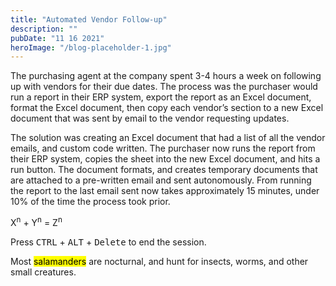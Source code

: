 ```yaml
---
title: "Automated Vendor Follow-up"
description: ""
pubDate: "11 16 2021"
heroImage: "/blog-placeholder-1.jpg"
---
```


The purchasing agent at the company spent 3-4 hours a week on following up with vendors for their due dates.  The process was the purchaser would run a report in their ERP system, export the report as an Excel document, format the Excel document, then copy each vendor’s section to a new Excel document that was sent by email to the vendor requesting updates.

The solution was creating an Excel document that had a list of all the vendor emails, and custom code written.  The purchaser now runs the report from their ERP system, copies the sheet into the new Excel document, and hits a run button.  The document formats, and creates temporary documents that are attached to a pre-written email and sent autonomously.  From running the report to the last email sent now takes approximately 15 minutes, under 10% of the time the process took prior.

X<sup>n</sup> + Y<sup>n</sup> = Z<sup>n</sup>

Press <kbd>CTRL</kbd> + <kbd>ALT</kbd> + <kbd>Delete</kbd> to end the session.

Most <mark>salamanders</mark> are nocturnal, and hunt for insects, worms, and other small creatures.

